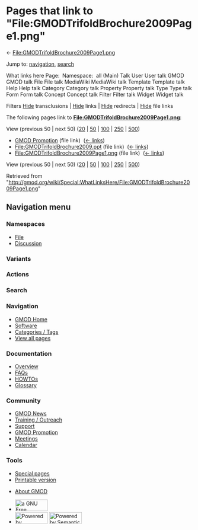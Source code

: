 <div id="mw-page-base" class="noprint">

</div>

<div id="mw-head-base" class="noprint">

</div>

<div id="content" class="mw-body" role="main">

<span id="top"></span>

<div id="mw-js-message" style="display:none;">

</div>



# <span dir="auto">Pages that link to "File:GMODTrifoldBrochure2009Page1.png"</span>

<div id="bodyContent">

<div id="contentSub">

←
[File:GMODTrifoldBrochure2009Page1.png](/wiki/File:GMODTrifoldBrochure2009Page1.png "File:GMODTrifoldBrochure2009Page1.png")

</div>

<div id="jump-to-nav" class="mw-jump">

Jump to: [navigation](#mw-navigation), [search](#p-search)

</div>

<div id="mw-content-text">

What links here Page:  Namespace:  all (Main) Talk User User talk GMOD
GMOD talk File File talk MediaWiki MediaWiki talk Template Template talk
Help Help talk Category Category talk Property Property talk Type Type
talk Form Form talk Concept Concept talk Filter Filter talk Widget
Widget talk

Filters
[Hide](/mediawiki/index.php?title=Special:WhatLinksHere/File:GMODTrifoldBrochure2009Page1.png&hidetrans=1 "Special:WhatLinksHere/File:GMODTrifoldBrochure2009Page1.png")
transclusions \|
[Hide](/mediawiki/index.php?title=Special:WhatLinksHere/File:GMODTrifoldBrochure2009Page1.png&hidelinks=1 "Special:WhatLinksHere/File:GMODTrifoldBrochure2009Page1.png")
links \|
[Hide](/mediawiki/index.php?title=Special:WhatLinksHere/File:GMODTrifoldBrochure2009Page1.png&hideredirs=1 "Special:WhatLinksHere/File:GMODTrifoldBrochure2009Page1.png")
redirects \|
[Hide](/mediawiki/index.php?title=Special:WhatLinksHere/File:GMODTrifoldBrochure2009Page1.png&hideimages=1 "Special:WhatLinksHere/File:GMODTrifoldBrochure2009Page1.png")
file links

The following pages link to
**[File:GMODTrifoldBrochure2009Page1.png](/wiki/File:GMODTrifoldBrochure2009Page1.png "File:GMODTrifoldBrochure2009Page1.png")**:

View (previous 50 \| next 50)
([20](/mediawiki/index.php?title=Special:WhatLinksHere/File:GMODTrifoldBrochure2009Page1.png&limit=20 "Special:WhatLinksHere/File:GMODTrifoldBrochure2009Page1.png")
\|
[50](/mediawiki/index.php?title=Special:WhatLinksHere/File:GMODTrifoldBrochure2009Page1.png&limit=50 "Special:WhatLinksHere/File:GMODTrifoldBrochure2009Page1.png")
\|
[100](/mediawiki/index.php?title=Special:WhatLinksHere/File:GMODTrifoldBrochure2009Page1.png&limit=100 "Special:WhatLinksHere/File:GMODTrifoldBrochure2009Page1.png")
\|
[250](/mediawiki/index.php?title=Special:WhatLinksHere/File:GMODTrifoldBrochure2009Page1.png&limit=250 "Special:WhatLinksHere/File:GMODTrifoldBrochure2009Page1.png")
\|
[500](/mediawiki/index.php?title=Special:WhatLinksHere/File:GMODTrifoldBrochure2009Page1.png&limit=500 "Special:WhatLinksHere/File:GMODTrifoldBrochure2009Page1.png"))

- [GMOD Promotion](/wiki/GMOD_Promotion "GMOD Promotion") (file link) ‎
  <span class="mw-whatlinkshere-tools">([←
  links](/mediawiki/index.php?title=Special:WhatLinksHere&target=GMOD+Promotion "Special:WhatLinksHere"))</span>
- [File:GMODTrifoldBrochure2009.ppt](/wiki/File:GMODTrifoldBrochure2009.ppt "File:GMODTrifoldBrochure2009.ppt")
  (file link) ‎ <span class="mw-whatlinkshere-tools">([←
  links](/mediawiki/index.php?title=Special:WhatLinksHere&target=File%3AGMODTrifoldBrochure2009.ppt "Special:WhatLinksHere"))</span>
- [File:GMODTrifoldBrochure2009Page1.png](/wiki/File:GMODTrifoldBrochure2009Page1.png "File:GMODTrifoldBrochure2009Page1.png")
  (file link) ‎ <span class="mw-whatlinkshere-tools">([←
  links](/mediawiki/index.php?title=Special:WhatLinksHere&target=File%3AGMODTrifoldBrochure2009Page1.png "Special:WhatLinksHere"))</span>

View (previous 50 \| next 50)
([20](/mediawiki/index.php?title=Special:WhatLinksHere/File:GMODTrifoldBrochure2009Page1.png&limit=20 "Special:WhatLinksHere/File:GMODTrifoldBrochure2009Page1.png")
\|
[50](/mediawiki/index.php?title=Special:WhatLinksHere/File:GMODTrifoldBrochure2009Page1.png&limit=50 "Special:WhatLinksHere/File:GMODTrifoldBrochure2009Page1.png")
\|
[100](/mediawiki/index.php?title=Special:WhatLinksHere/File:GMODTrifoldBrochure2009Page1.png&limit=100 "Special:WhatLinksHere/File:GMODTrifoldBrochure2009Page1.png")
\|
[250](/mediawiki/index.php?title=Special:WhatLinksHere/File:GMODTrifoldBrochure2009Page1.png&limit=250 "Special:WhatLinksHere/File:GMODTrifoldBrochure2009Page1.png")
\|
[500](/mediawiki/index.php?title=Special:WhatLinksHere/File:GMODTrifoldBrochure2009Page1.png&limit=500 "Special:WhatLinksHere/File:GMODTrifoldBrochure2009Page1.png"))

</div>

<div class="printfooter">

Retrieved from
"<http://gmod.org/wiki/Special:WhatLinksHere/File:GMODTrifoldBrochure2009Page1.png>"

</div>

<div id="catlinks" class="catlinks catlinks-allhidden">

</div>

<div class="visualClear">

</div>

</div>

</div>

<div id="mw-navigation">

## Navigation menu

<div id="mw-head">



<div id="left-navigation">

<div id="p-namespaces" class="vectorTabs" role="navigation"
aria-labelledby="p-namespaces-label">

### Namespaces

- <span id="ca-nstab-image"><a href="/wiki/File:GMODTrifoldBrochure2009Page1.png" accesskey="c"
  title="View the file page [c]">File</a></span>
- <span id="ca-talk"><a
  href="/mediawiki/index.php?title=File_talk:GMODTrifoldBrochure2009Page1.png&amp;action=edit&amp;redlink=1"
  accesskey="t"
  title="Discussion about the content page [t]">Discussion</a></span>

</div>

<div id="p-variants" class="vectorMenu emptyPortlet" role="navigation"
aria-labelledby="p-variants-label">

### 

### Variants[](#)

<div class="menu">

</div>

</div>

</div>

<div id="right-navigation">



<div id="p-cactions" class="vectorMenu emptyPortlet" role="navigation"
aria-labelledby="p-cactions-label">

### Actions[](#)

<div class="menu">

</div>

</div>

<div id="p-search" role="search">

### Search

<div id="simpleSearch">

</div>

</div>

</div>

</div>

<div id="mw-panel">

<div id="p-logo" role="banner">

<a href="/wiki/Main_Page"
style="background-image: url(http://gmod.org/images/GMOD-cogs.png);"
title="Visit the main page"></a>

</div>

<div id="p-Navigation" class="portal" role="navigation"
aria-labelledby="p-Navigation-label">

### Navigation

<div class="body">

- <span id="n-GMOD-Home">[GMOD Home](/wiki/Main_Page)</span>
- <span id="n-Software">[Software](/wiki/GMOD_Components)</span>
- <span id="n-Categories-.2F-Tags">[Categories /
  Tags](/wiki/Categories)</span>
- <span id="n-View-all-pages">[View all
  pages](/wiki/Special:AllPages)</span>

</div>

</div>

<div id="p-Documentation" class="portal" role="navigation"
aria-labelledby="p-Documentation-label">

### Documentation

<div class="body">

- <span id="n-Overview">[Overview](/wiki/Overview)</span>
- <span id="n-FAQs">[FAQs](/wiki/Category:FAQ)</span>
- <span id="n-HOWTOs">[HOWTOs](/wiki/Category:HOWTO)</span>
- <span id="n-Glossary">[Glossary](/wiki/Glossary)</span>

</div>

</div>

<div id="p-Community" class="portal" role="navigation"
aria-labelledby="p-Community-label">

### Community

<div class="body">

- <span id="n-GMOD-News">[GMOD News](/wiki/GMOD_News)</span>
- <span id="n-Training-.2F-Outreach">[Training /
  Outreach](/wiki/Training_and_Outreach)</span>
- <span id="n-Support">[Support](/wiki/Support)</span>
- <span id="n-GMOD-Promotion">[GMOD
  Promotion](/wiki/GMOD_Promotion)</span>
- <span id="n-Meetings">[Meetings](/wiki/Meetings)</span>
- <span id="n-Calendar">[Calendar](/wiki/Calendar)</span>

</div>

</div>

<div id="p-tb" class="portal" role="navigation"
aria-labelledby="p-tb-label">

### Tools

<div class="body">

- <span id="t-specialpages"><a href="/wiki/Special:SpecialPages" accesskey="q"
  title="A list of all special pages [q]">Special pages</a></span>
- <span id="t-print"><a
  href="/mediawiki/index.php?title=Special:WhatLinksHere/File:GMODTrifoldBrochure2009Page1.png&amp;printable=yes"
  rel="alternate" accesskey="p"
  title="Printable version of this page [p]">Printable version</a></span>

</div>

</div>

</div>

</div>

<div id="footer" role="contentinfo">

- <span id="footer-places-about">[About
  GMOD](/wiki/GMOD:About "GMOD:About")</span>

<!-- -->

- <span id="footer-copyrightico">[<img src="http://www.gnu.org/graphics/gfdl-logo-small.png" width="88"
  height="31" alt="a GNU Free Documentation License" />](http://www.gnu.org/licenses/fdl-1.3.html)</span>
- <span id="footer-poweredbyico">[<img src="/mediawiki/skins/common/images/poweredby_mediawiki_88x31.png"
  width="88" height="31" alt="Powered by MediaWiki" />](//www.mediawiki.org/)
  [<img
  src="/mediawiki/extensions/SemanticMediaWiki/includes/../resources/images/smw_button.png"
  width="88" height="31" alt="Powered by Semantic MediaWiki" />](https://www.semantic-mediawiki.org/wiki/Semantic_MediaWiki)</span>

<div style="clear:both">

</div>

</div>
